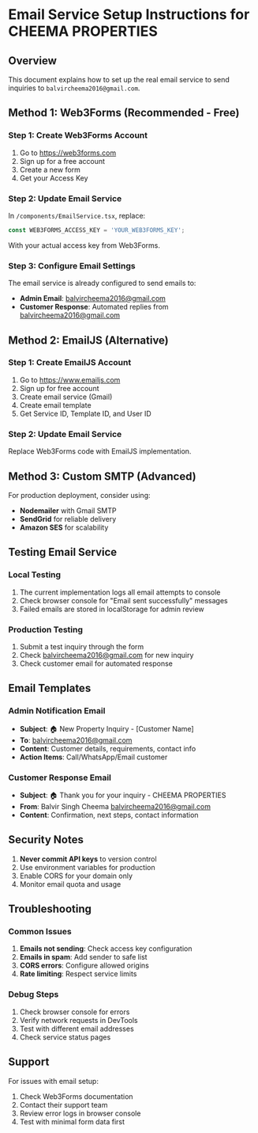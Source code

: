 # Email Service Setup Instructions for CHEEMA PROPERTIES

## Overview
This document explains how to set up the real email service to send inquiries to `balvircheema2016@gmail.com`.

## Method 1: Web3Forms (Recommended - Free)

### Step 1: Create Web3Forms Account
1. Go to https://web3forms.com
2. Sign up for a free account
3. Create a new form
4. Get your Access Key

### Step 2: Update Email Service
In `/components/EmailService.tsx`, replace:
```typescript
const WEB3FORMS_ACCESS_KEY = 'YOUR_WEB3FORMS_KEY';
```
With your actual access key from Web3Forms.

### Step 3: Configure Email Settings
The email service is already configured to send emails to:
- **Admin Email**: balvircheema2016@gmail.com
- **Customer Response**: Automated replies from balvircheema2016@gmail.com

## Method 2: EmailJS (Alternative)

### Step 1: Create EmailJS Account
1. Go to https://www.emailjs.com
2. Sign up for free account
3. Create email service (Gmail)
4. Create email template
5. Get Service ID, Template ID, and User ID

### Step 2: Update Email Service
Replace Web3Forms code with EmailJS implementation.

## Method 3: Custom SMTP (Advanced)

For production deployment, consider using:
- **Nodemailer** with Gmail SMTP
- **SendGrid** for reliable delivery
- **Amazon SES** for scalability

## Testing Email Service

### Local Testing
1. The current implementation logs all email attempts to console
2. Check browser console for "Email sent successfully" messages
3. Failed emails are stored in localStorage for admin review

### Production Testing
1. Submit a test inquiry through the form
2. Check balvircheema2016@gmail.com for new inquiry
3. Check customer email for automated response

## Email Templates

### Admin Notification Email
- **Subject**: 🏠 New Property Inquiry - [Customer Name]
- **To**: balvircheema2016@gmail.com
- **Content**: Customer details, requirements, contact info
- **Action Items**: Call/WhatsApp/Email customer

### Customer Response Email  
- **Subject**: 🏠 Thank you for your inquiry - CHEEMA PROPERTIES
- **From**: Balvir Singh Cheema <balvircheema2016@gmail.com>
- **Content**: Confirmation, next steps, contact information

## Security Notes

1. **Never commit API keys** to version control
2. Use environment variables for production
3. Enable CORS for your domain only
4. Monitor email quota and usage

## Troubleshooting

### Common Issues
1. **Emails not sending**: Check access key configuration
2. **Emails in spam**: Add sender to safe list
3. **CORS errors**: Configure allowed origins
4. **Rate limiting**: Respect service limits

### Debug Steps
1. Check browser console for errors
2. Verify network requests in DevTools
3. Test with different email addresses
4. Check service status pages

## Support

For issues with email setup:
1. Check Web3Forms documentation
2. Contact their support team
3. Review error logs in browser console
4. Test with minimal form data first